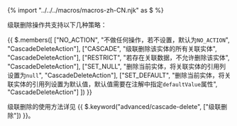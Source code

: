 {% import "../../../macros/macros-zh-CN.njk" as $ %}

级联删除操作共支持以下几种策略：

{{ $.members([
["NO_ACTION", "不做任何操作，若不设置，默认为<code>NO_ACTION</code>", "CascadeDeleteAction"],
["CASCADE", "级联删除该实体的所有关联实体", "CascadeDeleteAction"],
["RESTRICT", "若存在关联数据，不允许删除该实体", "CascadeDeleteAction"],
["SET_NULL", "删除当前实体，将关联实体的引用列设置为<code>null</code>", "CascadeDeleteAction"],
["SET_DEFAULT", "删除当前实体，将关联实体的引用列设置为默认值，默认值需要在注解中指定<code>defaultValue</code>属性", "CascadeDeleteAction"]
])
}}

级联删除的使用方法详见 {{ $.keyword("advanced/cascade-delete", ["级联删除"]) }}。